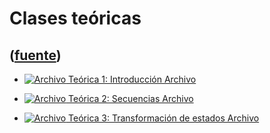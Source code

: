 # Clases teóricas
([fuente](https://campus.exactas.uba.ar/course/view.php?id=991&section=9))
---
  - [![Archivo](https://campus.exactas.uba.ar/theme/image.php/magazine/core/1462913092/f/pdf) Teórica 1: Introducción Archivo](https://campus.exactas.uba.ar/mod/resource/view.php?id=52681)

  - [![Archivo](https://campus.exactas.uba.ar/theme/image.php/magazine/core/1462913092/f/pdf) Teórica 2: Secuencias Archivo](https://campus.exactas.uba.ar/mod/resource/view.php?id=52682)

  - [![Archivo](https://campus.exactas.uba.ar/theme/image.php/magazine/core/1462913092/f/pdf) Teórica 3: Transformación de estados Archivo](https://campus.exactas.uba.ar/mod/resource/view.php?id=52683)


